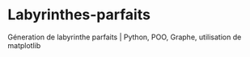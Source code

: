 # Labyrinthes-parfaits
Géneration de labyrinthe parfaits | Python, POO, Graphe, utilisation de matplotlib
